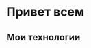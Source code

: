<html lang="rus">
<head>
    <meta charset="UTF-8">
    <meta name="viewport" content="width=device-width, initial-scale=1.0">
    <title>GitHub Profile Header</title>
    <link rel="stylesheet" href="styles.css">
</head>
<body>

<div class="header">
    <h1>Привет всем</h1>
    <div class="languages">
        <h2><i class="fas fa-code"></i> Мои технологии</h2>
            <object type="image/svg+xml" data="images/javascript.svg" style="width: 100px; height: 100px; filter: invert(48%) sepia(79%) saturate(2476%) hue-rotate(86deg) brightness(118%) contrast(119%);"></object>
    <div>
</body>
</html>

